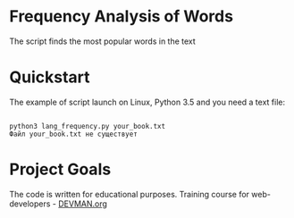 # Frequency Analysis of Words

The script finds the most popular words in the text

# Quickstart
The example of script launch on Linux, Python 3.5 and you need a text file:

```#!bash

python3 lang_frequency.py your_book.txt
Файл your_book.txt не существует

```

# Project Goals

The code is written for educational purposes. Training course for web-developers - [DEVMAN.org](https://devman.org)
